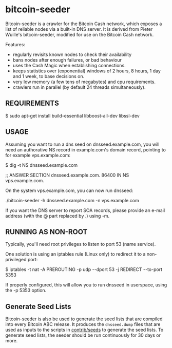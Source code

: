 bitcoin-seeder
==============

Bitcoin-seeder is a crawler for the Bitcoin Cash network, which exposes a list
of reliable nodes via a built-in DNS server. It is derived from Pieter Wuille's
bitcoin-seeder, modified for use on the Bitcoin Cash network.

Features:
* regularly revisits known nodes to check their availability
* bans nodes after enough failures, or bad behaviour
* uses the Cash Magic when establishing connections.
* keeps statistics over (exponential) windows of 2 hours, 8 hours,
  1 day and 1 week, to base decisions on.
* very low memory (a few tens of megabytes) and cpu requirements.
* crawlers run in parallel (by default 24 threads simultaneously).

REQUIREMENTS
------------

$ sudo apt-get install build-essential libboost-all-dev libssl-dev

USAGE
-----

Assuming you want to run a dns seed on dnsseed.example.com, you will
need an authorative NS record in example.com's domain record, pointing
to for example vps.example.com:

$ dig -t NS dnsseed.example.com

;; ANSWER SECTION
dnsseed.example.com.   86400    IN      NS     vps.example.com.

On the system vps.example.com, you can now run dnsseed:

./bitcoin-seeder -h dnsseed.example.com -n vps.example.com

If you want the DNS server to report SOA records, please provide an
e-mail address (with the @ part replaced by .) using -m.


RUNNING AS NON-ROOT
-------------------

Typically, you'll need root privileges to listen to port 53 (name service).

One solution is using an iptables rule (Linux only) to redirect it to
a non-privileged port:

$ iptables -t nat -A PREROUTING -p udp --dport 53 -j REDIRECT --to-port 5353

If properly configured, this will allow you to run dnsseed in userspace, using
the -p 5353 option.

Generate Seed Lists
-------------------

Bitcoin-seeder is also be used to generate the seed lists that are compiled
into every Bitcoin ABC release. It produces the `dnsseed.dump` files that are
used as inputs to the scripts in [contrib/seeds](/contrib/seeds) to generate
the seed lists. To generate seed lists, the seeder should be run continuously
for 30 days or more.

